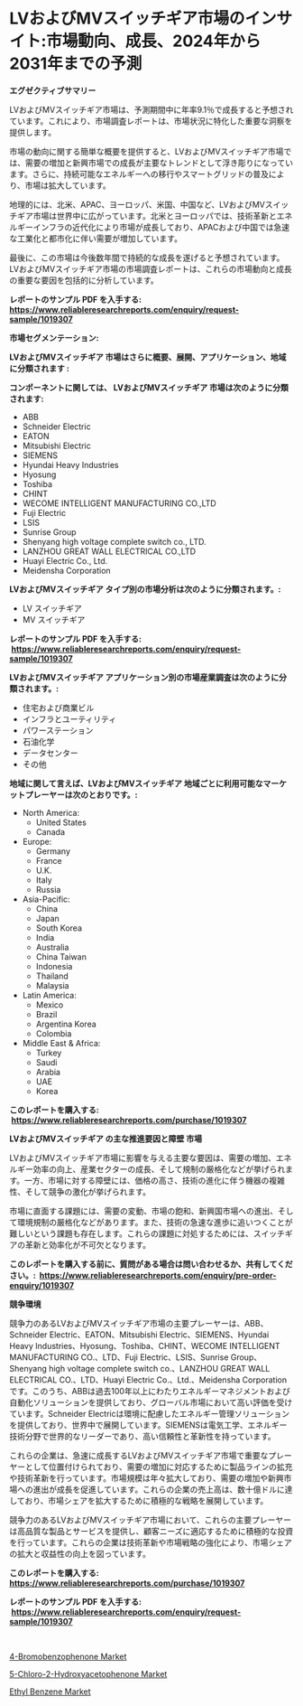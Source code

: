 <p><h1>LVおよびMVスイッチギア市場のインサイト:市場動向、成長、2024年から2031年までの予測</h1></p><p><strong>エグゼクティブサマリー</strong></p>
<p><p>LVおよびMVスイッチギア市場は、予測期間中に年率9.1％で成長すると予想されています。これにより、市場調査レポートは、市場状況に特化した重要な洞察を提供します。</p><p>市場の動向に関する簡単な概要を提供すると、LVおよびMVスイッチギア市場では、需要の増加と新興市場での成長が主要なトレンドとして浮き彫りになっています。さらに、持続可能なエネルギーへの移行やスマートグリッドの普及により、市場は拡大しています。</p><p>地理的には、北米、APAC、ヨーロッパ、米国、中国など、LVおよびMVスイッチギア市場は世界中に広がっています。北米とヨーロッパでは、技術革新とエネルギーインフラの近代化により市場が成長しており、APACおよび中国では急速な工業化と都市化に伴い需要が増加しています。</p><p>最後に、この市場は今後数年間で持続的な成長を遂げると予想されています。LVおよびMVスイッチギア市場の市場調査レポートは、これらの市場動向と成長の重要な要因を包括的に分析しています。</p></p>
<p><strong>レポートのサンプル PDF を入手する: <a href="https://www.reliableresearchreports.com/enquiry/request-sample/1019307">https://www.reliableresearchreports.com/enquiry/request-sample/1019307</a></strong></p>
<p><strong>市場セグメンテーション:</strong></p>
<p><strong> LVおよびMVスイッチギア 市場はさらに概要、展開、アプリケーション、地域に分類されます :</strong></p>
<p><strong>コンポーネントに関しては、 LVおよびMVスイッチギア 市場は次のように分類されます: &nbsp;</strong></p>
<p><ul><li>ABB</li><li>Schneider Electric</li><li>EATON</li><li>Mitsubishi Electric</li><li>SIEMENS</li><li>Hyundai Heavy Industries</li><li>Hyosung</li><li>Toshiba</li><li>CHINT</li><li>WECOME INTELLIGENT MANUFACTURING CO.,LTD</li><li>Fuji Electric</li><li>LSIS</li><li>Sunrise Group</li><li>Shenyang high voltage complete switch co., LTD.</li><li>LANZHOU GREAT WALL ELECTRICAL CO.,LTD</li><li>Huayi Electric Co., Ltd.</li><li>Meidensha Corporation</li></ul></p>
<p><strong> LVおよびMVスイッチギア タイプ別の市場分析は次のように分類されます。:</strong></p>
<p><ul><li>LV スイッチギア</li><li>MV スイッチギア</li></ul></p>
<p><strong>レポートのサンプル PDF を入手する: &nbsp;<a href="https://www.reliableresearchreports.com/enquiry/request-sample/1019307">https://www.reliableresearchreports.com/enquiry/request-sample/1019307</a></strong></p>
<p><strong> LVおよびMVスイッチギア アプリケーション別の市場産業調査は次のように分類されます。:</strong></p>
<p><ul><li>住宅および商業ビル</li><li>インフラとユーティリティ</li><li>パワーステーション</li><li>石油化学</li><li>データセンター</li><li>その他</li></ul></p>
<p><strong>地域に関して言えば、LVおよびMVスイッチギア 地域ごとに利用可能なマーケットプレーヤーは次のとおりです。:</strong></p>
<p><ul>
    <li>
        North America:
        <ul>
            <li>United States</li>
            <li>Canada</li>
        </ul>
    </li>
    <li>
        Europe:
        <ul>
            <li>Germany</li>
            <li>France</li>
            <li>U.K.</li>
            <li>Italy</li>
            <li>Russia</li>
        </ul>
    </li>
    <li>
        Asia-Pacific:
        <ul>
            <li>China</li>
            <li>Japan</li>
            <li>South Korea</li>
            <li>India</li>
            <li>Australia</li>
            <li>China Taiwan</li>
            <li>Indonesia</li>
            <li>Thailand</li>
            <li>Malaysia</li>
        </ul>
    </li>
    <li>
        Latin America:
        <ul>
            <li>Mexico</li>
            <li>Brazil</li>
            <li>Argentina Korea</li>
            <li>Colombia</li>
        </ul>
    </li>
    <li>
        Middle East & Africa:
        <ul>
            <li>Turkey</li>
            <li>Saudi</li>
            <li>Arabia</li>
            <li>UAE</li>
            <li>Korea</li>
        </ul>
    </li>
    </ul></p>
<p><strong>このレポートを購入する: &nbsp;<a href="https://www.reliableresearchreports.com/purchase/1019307">https://www.reliableresearchreports.com/purchase/1019307</a></strong></p>
<p><strong>LVおよびMVスイッチギア の主な推進要因と障壁 市場</strong></p>
<p><p>LVおよびMVスイッチギア市場に影響を与える主要な要因は、需要の増加、エネルギー効率の向上、産業セクターの成長、そして規制の厳格化などが挙げられます。一方、市場に対する障壁には、価格の高さ、技術の進化に伴う機器の複雑性、そして競争の激化が挙げられます。</p><p>市場に直面する課題には、需要の変動、市場の飽和、新興国市場への進出、そして環境規制の厳格化などがあります。また、技術の急速な進歩に追いつくことが難しいという課題も存在します。これらの課題に対処するためには、スイッチギアの革新と効率化が不可欠となります。</p></p>
<p><strong>このレポートを購入する前に、質問がある場合は問い合わせるか、共有してください。:&nbsp; <a href="https://www.reliableresearchreports.com/enquiry/pre-order-enquiry/1019307">https://www.reliableresearchreports.com/enquiry/pre-order-enquiry/1019307</a></strong></p>
<p><strong>競争環境</strong></p>
<p><p>競争力のあるLVおよびMVスイッチギア市場の主要プレーヤーは、ABB、Schneider Electric、EATON、Mitsubishi Electric、SIEMENS、Hyundai Heavy Industries、Hyosung、Toshiba、CHINT、WECOME INTELLIGENT MANUFACTURING CO.、LTD、Fuji Electric、LSIS、Sunrise Group、Shenyang high voltage complete switch co.、LANZHOU GREAT WALL ELECTRICAL CO.、LTD、Huayi Electric Co.、Ltd.、Meidensha Corporationです。このうち、ABBは過去100年以上にわたりエネルギーマネジメントおよび自動化ソリューションを提供しており、グローバル市場において高い評価を受けています。Schneider Electricは環境に配慮したエネルギー管理ソリューションを提供しており、世界中で展開しています。SIEMENSは電気工学、エネルギー技術分野で世界的なリーダーであり、高い信頼性と革新性を持っています。</p><p>これらの企業は、急速に成長するLVおよびMVスイッチギア市場で重要なプレーヤーとして位置付けられており、需要の増加に対応するために製品ラインの拡充や技術革新を行っています。市場規模は年々拡大しており、需要の増加や新興市場への進出が成長を促進しています。これらの企業の売上高は、数十億ドルに達しており、市場シェアを拡大するために積極的な戦略を展開しています。</p><p>競争力のあるLVおよびMVスイッチギア市場において、これらの主要プレーヤーは高品質な製品とサービスを提供し、顧客ニーズに適応するために積極的な投資を行っています。これらの企業は技術革新や市場戦略の強化により、市場シェアの拡大と収益性の向上を図っています。</p></p>
<p><strong>このレポートを購入する: &nbsp; <a href="https://www.reliableresearchreports.com/purchase/1019307">https://www.reliableresearchreports.com/purchase/1019307</a></strong></p>
<p><strong>レポートのサンプル PDF を入手する: &nbsp;<a href="https://www.reliableresearchreports.com/enquiry/request-sample/1019307">https://www.reliableresearchreports.com/enquiry/request-sample/1019307</a></strong><strong></strong></p>
<p>&nbsp;</p>
<p><p><a href="https://view.publitas.com/reportprime-1/4-bromobenzophenone-market-analysis-examines-its-scope-on-growth-opportunities-and-forecasted-trends-spanning-from-2023-to-2030/">4-Bromobenzophenone Market</a></p><p><a href="https://view.publitas.com/reportprime-1/5-chloro-2-hydroxyacetophenone-market-research-report-forecasted-for-period-from-2023-2030-by-market-type-market-application-and-region/">5-Chloro-2-Hydroxyacetophenone Market</a></p><p><a href="https://github.com/Sherrillcrooksxa8i18ucf2m/Market-Research-Report-List-1/blob/main/ethyl-benzene-market.md">Ethyl Benzene Market</a></p></p>